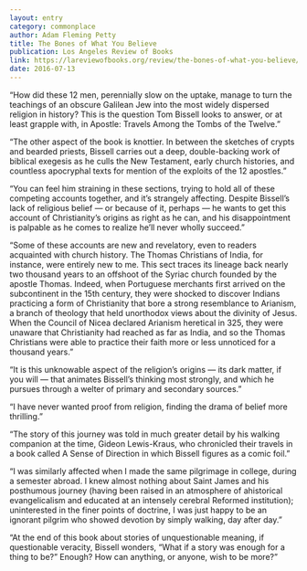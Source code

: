```yaml
---
layout: entry
category: commonplace
author: Adam Fleming Petty
title: The Bones of What You Believe
publication: Los Angeles Review of Books
link: https://lareviewofbooks.org/review/the-bones-of-what-you-believe/
date: 2016-07-13
---
```


“How did these 12 men, perennially slow on the uptake, manage to turn the teachings of an obscure Galilean Jew into the most widely dispersed religion in history? This is the question Tom Bissell looks to answer, or at least grapple with, in Apostle: Travels Among the Tombs of the Twelve.”

“The other aspect of the book is knottier. In between the sketches of crypts and bearded priests, Bissell carries out a deep, double-backing work of biblical exegesis as he culls the New Testament, early church histories, and countless apocryphal texts for mention of the exploits of the 12 apostles.”

“You can feel him straining in these sections, trying to hold all of these competing accounts together, and it’s strangely affecting. Despite Bissell’s lack of religious belief — or because of it, perhaps — he wants to get this account of Christianity’s origins as right as he can, and his disappointment is palpable as he comes to realize he’ll never wholly succeed.”

“Some of these accounts are new and revelatory, even to readers acquainted with church history. The Thomas Christians of India, for instance, were entirely new to me. This sect traces its lineage back nearly two thousand years to an offshoot of the Syriac church founded by the apostle Thomas. Indeed, when Portuguese merchants first arrived on the subcontinent in the 15th century, they were shocked to discover Indians practicing a form of Christianity that bore a strong resemblance to Arianism, a branch of theology that held unorthodox views about the divinity of Jesus. When the Council of Nicea declared Arianism heretical in 325, they were unaware that Christianity had reached as far as India, and so the Thomas Christians were able to practice their faith more or less unnoticed for a thousand years.”

“It is this unknowable aspect of the religion’s origins — its dark matter, if you will — that animates Bissell’s thinking most strongly, and which he pursues through a welter of primary and secondary sources.”

“I have never wanted proof from religion, finding the drama of belief more thrilling.”

“The story of this journey was told in much greater detail by his walking companion at the time, Gideon Lewis-Kraus, who chronicled their travels in a book called A Sense of Direction in which Bissell figures as a comic foil.”

“I was similarly affected when I made the same pilgrimage in college, during a semester abroad. I knew almost nothing about Saint James and his posthumous journey (having been raised in an atmosphere of ahistorical evangelicalism and educated at an intensely cerebral Reformed institution); uninterested in the finer points of doctrine, I was just happy to be an ignorant pilgrim who showed devotion by simply walking, day after day.”

“At the end of this book about stories of unquestionable meaning, if questionable veracity, Bissell wonders, “What if a story was enough for a thing to be?” Enough? How can anything, or anyone, wish to be more?”
